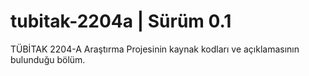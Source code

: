 # tubitak-2204a | Sürüm 0.1
TÜBİTAK 2204-A Araştırma Projesinin kaynak kodları ve açıklamasının bulunduğu bölüm.



